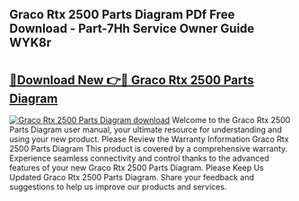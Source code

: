 ## Graco Rtx 2500 Parts Diagram PDf Free Download - Part-7Hh Service Owner Guide WYK8r

# <h2><a href="http://dfnrea8.blite.top/?on=Graco+Rtx+2500+Parts+Diagram">🔗Download New 👉🔴 Graco Rtx 2500 Parts Diagram</a></h2>

[![Graco Rtx 2500 Parts Diagram download](https://i.imgur.com/lujVjoI.png)](http://dfnrea8.blite.top/?on=Graco+Rtx+2500+Parts+Diagram)
Welcome to the Graco Rtx 2500 Parts Diagram user manual, your ultimate resource for understanding and using your new product. Please Review the Warranty Information Graco Rtx 2500 Parts Diagram This product is covered by a comprehensive warranty. Experience seamless connectivity and control thanks to the advanced features of your new Graco Rtx 2500 Parts Diagram. Please Keep Us Updated Graco Rtx 2500 Parts Diagram. Share your feedback and suggestions to help us improve our products and services.
